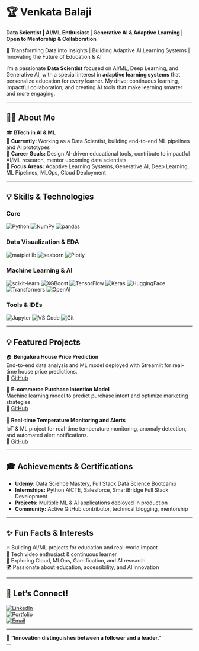 # 🏆 Venkata Balaji  
**Data Scientist | AI/ML Enthusiast | Generative AI & Adaptive Learning | Open to Mentorship & Collaboration**  

🌟 Transforming Data into Insights | Building Adaptive AI Learning Systems | Innovating the Future of Education & AI  

I’m a passionate **Data Scientist** focused on AI/ML, Deep Learning, and Generative AI, with a special interest in **adaptive learning systems** that personalize education for every learner. My drive: continuous learning, impactful collaboration, and creating AI tools that make learning smarter and more engaging.  

---

## 👨‍💻 About Me
🎓 **BTech in AI & ML**  
💼 **Currently:** Working as a Data Scientist, building end-to-end ML pipelines and AI prototypes  
🎯 **Career Goals:** Design AI-driven educational tools, contribute to impactful AI/ML research, mentor upcoming data scientists  
🚀 **Focus Areas:** Adaptive Learning Systems, Generative AI, Deep Learning, ML Pipelines, MLOps, Cloud Deployment  

---

## 💡 Skills & Technologies

### Core
![Python](https://img.shields.io/badge/-Python-3776AB?style=for-the-badge&logo=python&logoColor=white)
![NumPy](https://img.shields.io/badge/-NumPy-013243?style=for-the-badge&logo=numpy&logoColor=white)
![pandas](https://img.shields.io/badge/-pandas-150458?style=for-the-badge&logo=pandas&logoColor=white)

### Data Visualization & EDA
![matplotlib](https://img.shields.io/badge/-matplotlib-11557C?style=for-the-badge&logo=matplotlib&logoColor=white)
![seaborn](https://img.shields.io/badge/-seaborn-4B8BBE?style=for-the-badge&logo=seaborn&logoColor=white)
![Plotly](https://img.shields.io/badge/-Plotly-3F5D7D?style=for-the-badge&logo=plotly&logoColor=white)

### Machine Learning & AI
![scikit-learn](https://img.shields.io/badge/-scikit--learn-F7931E?style=for-the-badge&logo=scikit-learn&logoColor=white)
![XGBoost](https://img.shields.io/badge/-XGBoost-FF6600?style=for-the-badge&logo=xgboost&logoColor=white)
![TensorFlow](https://img.shields.io/badge/-TensorFlow-FF6F00?style=for-the-badge&logo=tensorflow&logoColor=white)
![Keras](https://img.shields.io/badge/-Keras-D00000?style=for-the-badge&logo=keras&logoColor=white)
![HuggingFace](https://img.shields.io/badge/-HuggingFace-FF6A00?style=for-the-badge&logo=huggingface&logoColor=white)
![Transformers](https://img.shields.io/badge/-Transformers-000000?style=for-the-badge&logo=transformers&logoColor=white)
![OpenAI](https://img.shields.io/badge/-OpenAI-000000?style=for-the-badge&logo=openai&logoColor=white)

### Tools & IDEs
![Jupyter](https://img.shields.io/badge/-Jupyter-F37626?style=for-the-badge&logo=jupyter&logoColor=white)
![VS Code](https://img.shields.io/badge/-VS%20Code-007ACC?style=for-the-badge&logo=visual-studio-code&logoColor=white)
![Git](https://img.shields.io/badge/-Git-F05032?style=for-the-badge&logo=git&logoColor=white)

---

## 💡 Featured Projects
🏠 **Bengaluru House Price Prediction**  
End-to-end data analysis and ML model deployed with Streamlit for real-time house price predictions.  
🔗 [GitHub](https://github.com/YOUR-REPO)  

🛒 **E-commerce Purchase Intention Model**  
Machine learning model to predict purchase intent and optimize marketing strategies.  
🔗 [GitHub](https://github.com/YOUR-REPO)  

🌡️ **Real-time Temperature Monitoring and Alerts**  
IoT & ML project for real-time temperature monitoring, anomaly detection, and automated alert notifications.  
🔗 [GitHub](https://github.com/YOUR-REPO)  

---

## 🎓 Achievements & Certifications
- **Udemy:** Data Science Mastery, Full Stack Data Science Bootcamp  
- **Internships:** Python AICTE, Salesforce, SmartBridge Full Stack Development  
- **Projects:** Multiple ML & AI applications deployed in production  
- **Community:** Active GitHub contributor, technical blogging, mentorship  

---

## ✨ Fun Facts & Interests
🔥 Building AI/ML projects for education and real-world impact  
🍿 Tech video enthusiast & continuous learner  
🌱 Exploring Cloud, MLOps, Gamification, and AI research  
🌍 Passionate about education, accessibility, and AI innovation  

---

## 🤝 Let’s Connect!
[![LinkedIn](https://img.shields.io/badge/-LinkedIn-0A66C2?style=for-the-badge&logo=linkedin&logoColor=white)](https://www.linkedin.com/in/venkata-balaji-boppudi-632b5b248)  
[![Portfolio](https://img.shields.io/badge/-Portfolio-4AB197?style=for-the-badge&logo=appveyor&logoColor=white)](https:https://balu-portifolio.lovable.app/)  
[![Email](https://img.shields.io/badge/-Email-D14836?style=for-the-badge&logo=gmail&logoColor=white)](mailto:venkatabalaji00007@gmail.com)  

---

📌 **“Innovation distinguishes between a follower and a leader.”**  
—

